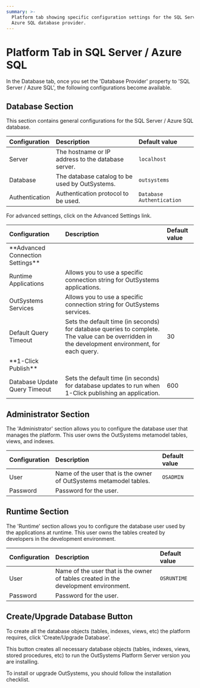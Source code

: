 ```yaml
---
summary: >-
  Platform tab showing specific configuration settings for the SQL Server /
  Azure SQL database provider.
---
```


# Platform Tab in SQL Server / Azure SQL

In the Database tab, once you set the 'Database Provider' property to 'SQL Server / Azure SQL', the following configurations become available.

## Database Section

This section contains general configurations for the SQL Server / Azure SQL database.

| Configuration | Description | Default value |
| :--- | :--- | :--- |
| Server | The hostname or IP address to the database server. | `localhost` |
| Database | The database catalog to be used by OutSystems. | `outsystems` |
| Authentication | Authentication protocol to be used. | `Database Authentication` |

For advanced settings, click on the Advanced Settings link.

| Configuration | Description | Default value |
| :--- | :--- | :--- |
|  \*\*Advanced Connection Settings\*\* |  |  |
| Runtime Applications | Allows you to use a specific connection string for OutSystems applications. |  |
| OutSystems Services | Allows you to use a specific connection string for OutSystems services. |  |
| Default Query Timeout | Sets the default time \(in seconds\) for database queries to complete. The value can be overridden in the development environment, for each query. | 30 |
|  \*\*1-Click Publish\*\* |  |  |
| Database Update Query Timeout | Sets the default time \(in seconds\) for database updates to run when 1-Click publishing an application. | 600 |

## Administrator Section

The 'Administrator' section allows you to configure the database user that manages the platform. This user owns the OutSystems metamodel tables, views, and indexes.

| Configuration | Description | Default value |
| :--- | :--- | :--- |
| User | Name of the user that is the owner of OutSystems metamodel tables. | `OSADMIN` |
| Password | Password for the user. |  |

## Runtime Section

The 'Runtime' section allows you to configure the database user used by the applications at runtime. This user owns the tables created by developers in the development environment.

| Configuration | Description | Default value |
| :--- | :--- | :--- |
| User | Name of the user that is the owner of tables created in the development environment. | `OSRUNTIME` |
| Password | Password for the user. |  |

## Create/Upgrade Database Button

To create all the database objects \(tables, indexes, views, etc\) the platform requires, click 'Create/Upgrade Database'.

This button creates all necessary database objects \(tables, indexes, views, stored procedures, etc\) to run the OutSystems Platform Server version you are installing.

To install or upgrade OutSystems, you should follow the installation checklist.

